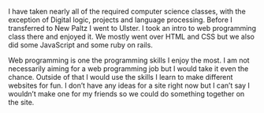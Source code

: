 I have taken nearly all of the required computer science classes, with the exception of Digital logic, projects and language processing. Before I transferred to New Paltz I went to Ulster. I took an intro to web programming class there and enjoyed it. We mostly went over HTML and CSS but we also did some JavaScript and some ruby on rails. 

Web programming is one the programming skills I enjoy the most. I am not necessarily aiming for a web programming job but I would take it even the chance. Outside of that I would use the skills I learn to make different websites for fun. I don’t have any ideas for a site right now but I can’t say I wouldn’t make one for my friends so we could do something together on the site.